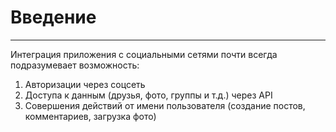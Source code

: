 <!-- .slide:    data-background-color="#699f00" -->
<!-- .slide:    class="center center-horizontal" -->

# Введение

------

 Интеграция приложения с социальными сетями почти всегда подразумевает возможность:
  1. Авторизации через соцсеть
  1. Доступа к данным (друзья, фото, группы и т.д.) через API
  1. Совершения действий от имени пользователя (создание постов, комментариев, загрузка фото)